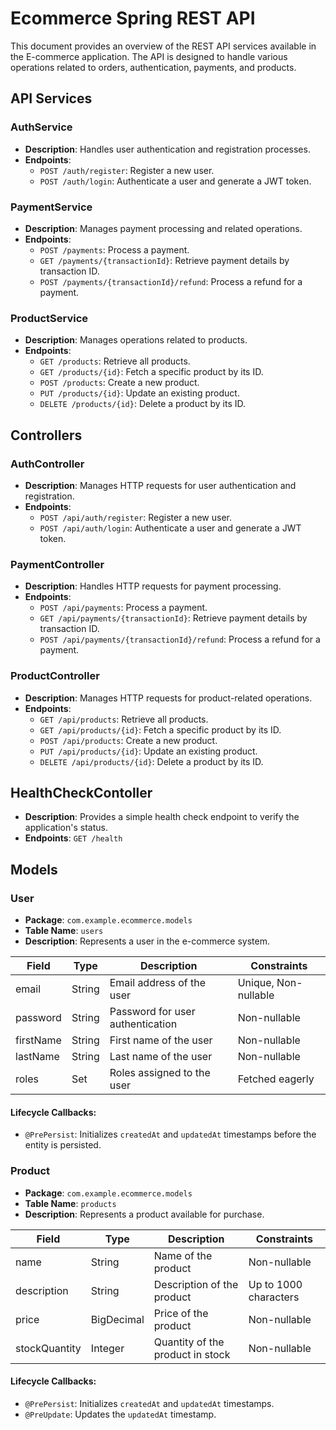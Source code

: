 # Ecommerce Spring REST API

This document provides an overview of the REST API services available in the E-commerce application. The API is designed to handle various operations related to orders, authentication, payments, and products.

## API Services

### AuthService
- **Description**: Handles user authentication and registration processes.
- **Endpoints**:
  - `POST /auth/register`: Register a new user.
  - `POST /auth/login`: Authenticate a user and generate a JWT token.

### PaymentService
- **Description**: Manages payment processing and related operations.
- **Endpoints**:
  - `POST /payments`: Process a payment.
  - `GET /payments/{transactionId}`: Retrieve payment details by transaction ID.
  - `POST /payments/{transactionId}/refund`: Process a refund for a payment.

### ProductService
- **Description**: Manages operations related to products.
- **Endpoints**:
  - `GET /products`: Retrieve all products.
  - `GET /products/{id}`: Fetch a specific product by its ID.
  - `POST /products`: Create a new product.
  - `PUT /products/{id}`: Update an existing product.
  - `DELETE /products/{id}`: Delete a product by its ID.

## Controllers

### AuthController
- **Description**: Manages HTTP requests for user authentication and registration.
- **Endpoints**:
  - `POST /api/auth/register`: Register a new user.
  - `POST /api/auth/login`: Authenticate a user and generate a JWT token.

### PaymentController
- **Description**: Handles HTTP requests for payment processing.
- **Endpoints**:
  - `POST /api/payments`: Process a payment.
  - `GET /api/payments/{transactionId}`: Retrieve payment details by transaction ID.
  - `POST /api/payments/{transactionId}/refund`: Process a refund for a payment.

### ProductController
- **Description**: Manages HTTP requests for product-related operations.
- **Endpoints**:
  - `GET /api/products`: Retrieve all products.
  - `GET /api/products/{id}`: Fetch a specific product by its ID.
  - `POST /api/products`: Create a new product.
  - `PUT /api/products/{id}`: Update an existing product.
  - `DELETE /api/products/{id}`: Delete a product by its ID.

## HealthCheckContoller
- **Description**: Provides a simple health check endpoint to verify the application's status.
- **Endpoints**: `GET /health` 


## Models

### User

- **Package**: `com.example.ecommerce.models`
- **Table Name**: `users`
- **Description**: Represents a user in the e-commerce system.

| Field     | Type     | Description                          | Constraints          |
|-----------|----------|--------------------------------------|----------------------|
| email     | String   | Email address of the user            | Unique, Non-nullable |
| password  | String   | Password for user authentication     | Non-nullable         |
| firstName | String   | First name of the user               | Non-nullable         |
| lastName  | String   | Last name of the user                | Non-nullable         |
| roles     | Set<String> | Roles assigned to the user        | Fetched eagerly      |

#### Lifecycle Callbacks:
- `@PrePersist`: Initializes `createdAt` and `updatedAt` timestamps before the entity is persisted.

### Product

- **Package**: `com.example.ecommerce.models`
- **Table Name**: `products`
- **Description**: Represents a product available for purchase.

| Field          | Type       | Description                  | Constraints          |
|----------------|------------|------------------------------|----------------------|
| name           | String     | Name of the product          | Non-nullable         |
| description    | String     | Description of the product   | Up to 1000 characters|
| price          | BigDecimal | Price of the product         | Non-nullable         |
| stockQuantity  | Integer    | Quantity of the product in stock | Non-nullable         |

#### Lifecycle Callbacks:
- `@PrePersist`: Initializes `createdAt` and `updatedAt` timestamps.
- `@PreUpdate`: Updates the `updatedAt` timestamp.
